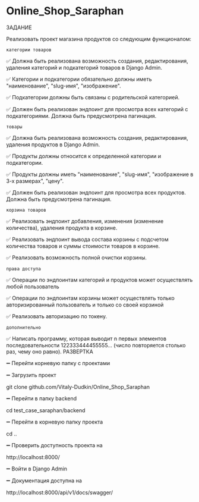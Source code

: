 # Online_Shop_Saraphan
ЗАДАНИЕ

Реализовать проект магазина продуктов со следующим функционалом:

    категории товаров

✅ Должна быть реализована возможность создания, редактирования, удаления категорий и подкатегорий товаров в Django Admin.

✅ Категории и подкатегории обязательно должны иметь "наименование", "slug-имя", "изображение".

✅ Подкатегории должны быть связаны с родительской категорией.

✅ Должен быть реализован эндпоинт для просмотра всех категорий с подкатегориями. Должна быть предусмотрена пагинация.

    товары

✅ Должна быть реализована возможность создания, редактирования, удаления продуктов в Django Admin.

✅ Продукты должны относится к определенной категории и подкатегории.

✅ Продукты должны иметь "наименование", "slug-имя", "изображение в 3-х размерах", "цену".

✅ Должен быть реализован эндпоинт для просмотра всех продуктов. Должна быть предусмотрена пагинация.

    корзина товаров

✅ Реализовать эндпоинт добавления, изменения (изменение количества), удаления продукта в корзине.

✅ Реализовать эндпоинт вывода состава корзины с подсчетом количества товаров и суммы стоимости товаров в корзине.

✅ Реализовать возможность полной очистки корзины.

    права доступа

✅ Операции по эндпоинтам категорий и продуктов может осуществлять любой пользователь

✅ Операции по эндпоинтам корзины может осуществлять только авторизированный пользователь и только со своей корзиной

✅ Реализовать авторизацию по токену.

    дополнительно

✅ Написать программу, которая выводит n первых элементов последовательности 122333444455555… (число повторяется столько раз, чему оно равно).
РАЗВЕРТКА

➖ Перейти корневую папку с проектами

➖ Загрузить проект

git clone github.com/Vitaly-Dudkin/Online_Shop_Saraphan

➖ Перейти в папку backend

cd test_case_saraphan/backend


➖ Перейти в корневую папку проекта

cd ..

➖ Проверить доступность проекта на

http://localhost:8000/

➖ Войти в Django Admin


➖ Документация доступна на

http://localhost:8000/api/v1/docs/swagger/
